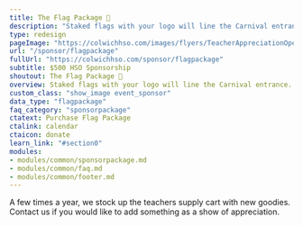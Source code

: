 ```yaml
---
title: The Flag Package 🚩
description: "Staked flags with your logo will line the Carnival entrance. Also includes year round promotion and more!"
type: redesign
pageImage: "https://colwichhso.com/images/flyers/TeacherAppreciationOpenGraph.jpg"
url: "/sponsor/flagpackage"
fullUrl: "https://colwichhso.com/sponsor/flagpackage"
subtitle: $500 HSO Sponsorship
shoutout: The Flag Package 🚩
overview: Staked flags with your logo will line the Carnival entrance. Also includes year round promotion and more!
custom_class: "show_image event_sponsor"
data_type: "flagpackage"
faq_category: "sponsorpackage"
ctatext: Purchase Flag Package
ctalink: calendar
ctaicon: donate
learn_link: "#section0"
modules:
- modules/common/sponsorpackage.md
- modules/common/faq.md
- modules/common/footer.md 
---
```

A few times a year, we stock up the teachers supply cart with new goodies. Contact us if you would like to add something as a show of appreciation.